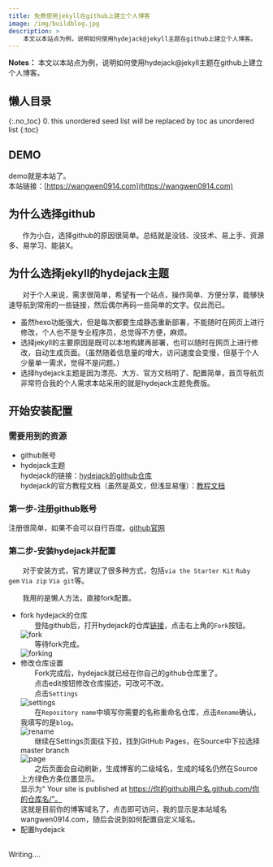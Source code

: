 ```yaml
---
title: 免费使用jekyll在github上建立个人博客
image: /img/buildblog.jpg
description: >
    本文以本站点为例，说明如何使用hydejack@jekyll主题在github上建立个人博客。
---
```


**Notes：**
本文以本站点为例，说明如何使用hydejack@jekyll主题在github上建立个人博客。

## 懒人目录
{:.no_toc}
0. this unordered seed list will be replaced by toc as unordered list
{:toc}

## DEMO
demo就是本站了。  
本站链接：[https://wangwen0914.com](https://wangwen0914.com)
## 为什么选择github
&#160; &#160; &#160; &#160;作为小白，选择github的原因很简单。总结就是没钱、没技术、易上手、资源多、易学习、能装X。
## 为什么选择jekyll的hydejack主题
&#160; &#160; &#160; &#160;对于个人来说，需求很简单，希望有一个站点，操作简单、方便分享，能够快速导航到常用的一些链接，然后偶尔再码一些简单的文字。仅此而已。
- 虽然hexo功能强大，但是每次都要生成静态重新部署，不能随时在网页上进行修改，个人也不是专业程序员，总觉得不方便，麻烦。
- 选择jekyll的主要原因是既可以本地构建再部署，也可以随时在网页上进行修改，自动生成页面。（虽然随着信息量的增大，访问速度会变慢，但基于个人少量单一需求，觉得不是问题。）
- 选择hydejack主题是因为漂亮、大方、官方文档明了、配置简单，首页导航页非常符合我的个人需求本站采用的就是hydejack主题免费版。
## 开始安装配置
### 需要用到的资源
- github账号  
- hydejack主题  
hydejack的链接：[hydejack的github仓库][hydejack]  
hydejack的官方教程文档（虽然是英文，但浅显易懂）：[教程文档][readme]  

### 第一步-注册github账号
注册很简单，如果不会可以自行百度。[github官网][github]
### 第二步-安装hydejack并配置
&#160; &#160; &#160; &#160;对于安装方式，官方建议了很多种方式，包括`via the Starter Kit` `Ruby gem` `Via zip` `Via git`等。  

&#160; &#160; &#160; &#160;我用的是懒人方法，直接fork配置。
- fork hydejack的仓库  
&#160; &#160; &#160; &#160;登陆github后，打开hydejack的仓库[链接][hydejack]，点击右上角的`Fork`按钮。  
![fork](https://wangwen0914.com/img/buildblog/fork.jpg)  
&#160; &#160; &#160; &#160;等待fork完成。  
![forking](http://wangwen0914.com/img/buildblog/forking.jpg)  
- 修改仓库设置  
&#160; &#160; &#160; &#160;Fork完成后，hydejack就已经在你自己的github仓库里了。  
&#160; &#160; &#160; &#160;点击edit按钮修改仓库描述，可改可不改。  
&#160; &#160; &#160; &#160;点击`Settings`  
![settings](http://wangwen0914.com/img/buildblog/setting.jpg)  
&#160; &#160; &#160; &#160;在`Repository name`中填写你需要的名称重命名仓库，点击`Rename`确认，我填写的是`blog`。  
![rename](http://wangwen0914.com/img/buildblog/rename.jpg)   
&#160; &#160; &#160; &#160;继续在Settings页面往下拉，找到GitHub Pages，在Source中下拉选择master branch    
![page](http://wangwen0914.com/img/buildblog/page.jpg)   
&#160; &#160; &#160; &#160;之后页面会自动刷新，生成博客的二级域名，生成的域名仍然在Source上方绿色方条位置显示。  
显示为“ Your site is published at https://你的github用户名.github.com/你的仓库名/”。  
这就是目前你的博客域名了，点击即可访问，我的显示是本站域名wangwen0914.com，随后会说到如何配置自定义域名。  
- 配置hydejack  
&#160; &#160; &#160; &#160;









Writing....


[github]: https://github.com/
[hydejack]: https://github.com/qwtel/hydejack-starter-kit
[readme]: https://hydejack.com/docs/
